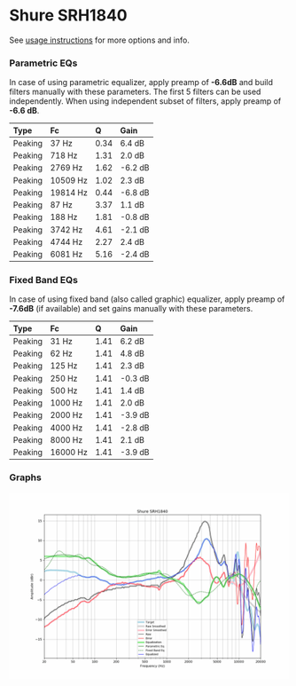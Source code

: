 # Shure SRH1840
See [usage instructions](https://github.com/jaakkopasanen/AutoEq#usage) for more options and info.

### Parametric EQs
In case of using parametric equalizer, apply preamp of **-6.6dB** and build filters manually
with these parameters. The first 5 filters can be used independently.
When using independent subset of filters, apply preamp of **-6.6 dB**.

| Type    | Fc       |    Q | Gain    |
|:--------|:---------|:-----|:--------|
| Peaking | 37 Hz    | 0.34 | 6.4 dB  |
| Peaking | 718 Hz   | 1.31 | 2.0 dB  |
| Peaking | 2769 Hz  | 1.62 | -6.2 dB |
| Peaking | 10509 Hz | 1.02 | 2.3 dB  |
| Peaking | 19814 Hz | 0.44 | -6.8 dB |
| Peaking | 87 Hz    | 3.37 | 1.1 dB  |
| Peaking | 188 Hz   | 1.81 | -0.8 dB |
| Peaking | 3742 Hz  | 4.61 | -2.1 dB |
| Peaking | 4744 Hz  | 2.27 | 2.4 dB  |
| Peaking | 6081 Hz  | 5.16 | -2.4 dB |

### Fixed Band EQs
In case of using fixed band (also called graphic) equalizer, apply preamp of **-7.6dB**
(if available) and set gains manually with these parameters.

| Type    | Fc       |    Q | Gain    |
|:--------|:---------|:-----|:--------|
| Peaking | 31 Hz    | 1.41 | 6.2 dB  |
| Peaking | 62 Hz    | 1.41 | 4.8 dB  |
| Peaking | 125 Hz   | 1.41 | 2.3 dB  |
| Peaking | 250 Hz   | 1.41 | -0.3 dB |
| Peaking | 500 Hz   | 1.41 | 1.4 dB  |
| Peaking | 1000 Hz  | 1.41 | 2.0 dB  |
| Peaking | 2000 Hz  | 1.41 | -3.9 dB |
| Peaking | 4000 Hz  | 1.41 | -2.8 dB |
| Peaking | 8000 Hz  | 1.41 | 2.1 dB  |
| Peaking | 16000 Hz | 1.41 | -3.9 dB |

### Graphs
![](./Shure%20SRH1840.png)